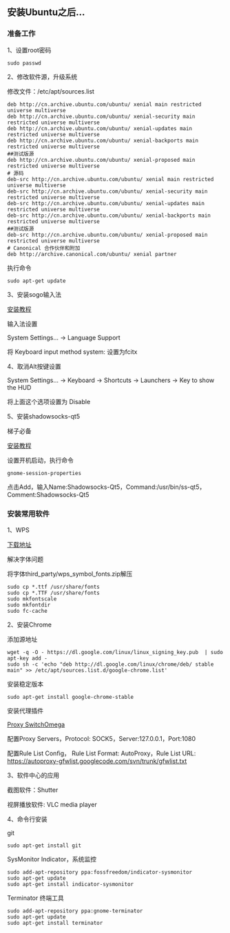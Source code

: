 ## 安装Ubuntu之后...

### 准备工作
1、设置root密码

```
sudo passwd
```

2、修改软件源，升级系统

修改文件：/etc/apt/sources.list

```
deb http://cn.archive.ubuntu.com/ubuntu/ xenial main restricted universe multiverse
deb http://cn.archive.ubuntu.com/ubuntu/ xenial-security main restricted universe multiverse
deb http://cn.archive.ubuntu.com/ubuntu/ xenial-updates main restricted universe multiverse
deb http://cn.archive.ubuntu.com/ubuntu/ xenial-backports main restricted universe multiverse
##测试版源
deb http://cn.archive.ubuntu.com/ubuntu/ xenial-proposed main restricted universe multiverse
# 源码
deb-src http://cn.archive.ubuntu.com/ubuntu/ xenial main restricted universe multiverse
deb-src http://cn.archive.ubuntu.com/ubuntu/ xenial-security main restricted universe multiverse
deb-src http://cn.archive.ubuntu.com/ubuntu/ xenial-updates main restricted universe multiverse
deb-src http://cn.archive.ubuntu.com/ubuntu/ xenial-backports main restricted universe multiverse
##测试版源
deb-src http://cn.archive.ubuntu.com/ubuntu/ xenial-proposed main restricted universe multiverse
# Canonical 合作伙伴和附加
deb http://archive.canonical.com/ubuntu/ xenial partner
```

执行命令

```
sudo apt-get update
```

3、安装sogo输入法

[安装教程](http://pinyin.sogou.com/linux/?r=pinyin)

输入法设置

System Settings... -> Language Support

将 Keyboard input method system: 设置为fcitx

4、取消Alt按键设置

System Settings... -> Keyboard -> Shortcuts -> Launchers -> Key to show the HUD

将上面这个选项设置为 Disable

5、安装shadowsocks-qt5

梯子必备

[安装教程](https://github.com/shadowsocks/shadowsocks-qt5/wiki/%E5%AE%89%E8%A3%85%E6%8C%87%E5%8D%97)

设置开机启动，执行命令

```
gnome-session-properties
```

点击Add，输入Name:Shadowsocks-Qt5，Command:/usr/bin/ss-qt5，Comment:Shadowsocks-Qt5

### 安装常用软件

1、WPS

[下载地址](http://community.wps.cn/download/)

解决字体问题

将字体third_party/wps_symbol_fonts.zip解压

```
sudo cp *.ttf /usr/share/fonts
sudo cp *.TTF /usr/share/fonts
sudo mkfontscale
sudo mkfontdir
sudo fc-cache
```

2、安装Chrome

添加源地址

```
wget -q -O - https://dl.google.com/linux/linux_signing_key.pub  | sudo apt-key add -
sudo sh -c 'echo "deb http://dl.google.com/linux/chrome/deb/ stable main" >> /etc/apt/sources.list.d/google-chrome.list'
```

安装稳定版本

```
sudo apt-get install google-chrome-stable
```

安装代理插件

[Proxy SwitchOmega](https://github.com/FelisCatus/SwitchyOmega)

配置Proxy Servers，Protocol: SOCK5，Server:127.0.0.1，Port:1080

配置Rule List Config， Rule List Format: AutoProxy，Rule List URL: https://autoproxy-gfwlist.googlecode.com/svn/trunk/gfwlist.txt

3、软件中心的应用

截图软件：Shutter

视屏播放软件: VLC media player

4、命令行安装

git
```
sudo apt-get install git
```

SysMonitor Indicator，系统监控
```
sudo add-apt-repository ppa:fossfreedom/indicator-sysmonitor
sudo apt-get update
sudo apt-get install indicator-sysmonitor
```

Terminator 终端工具
```
sudo add-apt-repository ppa:gnome-terminator
sudo apt-get update
sudo apt-get install terminator
```
